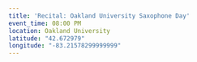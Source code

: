 ```yaml
---
title: 'Recital: Oakland University Saxophone Day'
event_time: 08:00 PM
location: Oakland University
latitude: "42.672979"
longitude: "-83.21578299999999"
---
```

